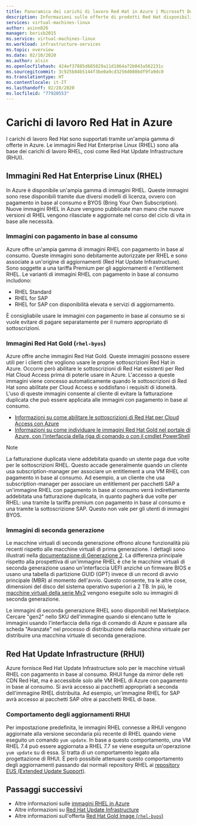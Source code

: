 ```yaml
---
title: Panoramica dei carichi di lavoro Red Hat in Azure | Microsoft Docs
description: Informazioni sulle offerte di prodotti Red Hat disponibili in Azure
services: virtual-machines-linux
author: asinn826
manager: borisb2015
ms.service: virtual-machines-linux
ms.workload: infrastructure-services
ms.topic: overview
ms.date: 02/10/2020
ms.author: alsin
ms.openlocfilehash: 424ef37885d685829a11d1864a72b043a562231c
ms.sourcegitcommit: 3c925b84b5144f3be0a9cd3256d0886df9fa9dc0
ms.translationtype: HT
ms.contentlocale: it-IT
ms.lasthandoff: 02/28/2020
ms.locfileid: "77920553"
---
```

# <a name="red-hat-workloads-on-azure"></a>Carichi di lavoro Red Hat in Azure
I carichi di lavoro Red Hat sono supportati tramite un'ampia gamma di offerte in Azure. Le immagini Red Hat Enterprise Linux (RHEL) sono alla base dei carichi di lavoro RHEL, così come Red Hat Update Infrastructure (RHUI).

## <a name="red-hat-enterprise-linux-rhel-images"></a>Immagini Red Hat Enterprise Linux (RHEL)
In Azure è disponibile un'ampia gamma di immagini RHEL. Queste immagini sono rese disponibili tramite due diversi modelli di licenza, ovvero con pagamento in base al consumo e BYOS (Bring Your Own Subscription). Nuove immagini RHEL in Azure vengono pubblicate man mano che nuove versioni di RHEL vengono rilasciate e aggiornate nel corso del ciclo di vita in base alle necessità.

### <a name="pay-as-you-go-payg-images"></a>Immagini con pagamento in base al consumo
Azure offre un'ampia gamma di immagini RHEL con pagamento in base al consumo. Queste immagini sono debitamente autorizzate per RHEL e sono associate a un'origine di aggiornamenti (Red Hat Update Infrastructure). Sono soggette a una tariffa Premium per gli aggiornamenti e l'entitlement RHEL. Le varianti di immagini RHEL con pagamento in base al consumo includono:
* RHEL Standard
* RHEL for SAP
* RHEL for SAP con disponibilità elevata e servizi di aggiornamento.

È consigliabile usare le immagini con pagamento in base al consumo se si vuole evitare di pagare separatamente per il numero appropriato di sottoscrizioni.

### <a name="red-hat-gold-images-rhel-byos"></a>Immagini Red Hat Gold (`rhel-byos`)
Azure offre anche immagini Red Hat Gold. Queste immagini possono essere utili per i clienti che vogliono usare le proprie sottoscrizioni Red Hat in Azure. Occorre però abilitare le sottoscrizioni di Red Hat esistenti per Red Hat Cloud Access prima di poterle usare in Azure. L'accesso a queste immagini viene concesso automaticamente quando le sottoscrizioni di Red Hat sono abilitate per Cloud Access e soddisfano i requisiti di idoneità. L'uso di queste immagini consente al cliente di evitare la fatturazione duplicata che può essere applicata alle immagini con pagamento in base al consumo.
* [Informazioni su come abilitare le sottoscrizioni di Red Hat per Cloud Access con Azure](https://access.redhat.com/documentation/en-us/red_hat_subscription_management/1/html/red_hat_cloud_access_reference_guide/con-enable-subs)
* [Informazioni su come individuare le immagini Red Hat Gold nel portale di Azure, con l'interfaccia della riga di comando o con il cmdlet PowerShell](./byos.md)

> [!NOTE]
> La fatturazione duplicata viene addebitata quando un utente paga due volte per le sottoscrizioni RHEL. Questo accade generalmente quando un cliente usa subscription-manager per associare un entitlement a una VM RHEL con pagamento in base al consumo. Ad esempio, a un cliente che usa subscription-manager per associare un entitlement per pacchetti SAP a un'immagine RHEL con pagamento in base al consumo verrà indirettamente addebitata una fatturazione duplicata, in quanto pagherà due volte per RHEL: una tramite la tariffa premium con pagamento in base al consumo e una tramite la sottoscrizione SAP. Questo non vale per gli utenti di immagini BYOS.

### <a name="generation-2-images"></a>Immagini di seconda generazione
Le macchine virtuali di seconda generazione offrono alcune funzionalità più recenti rispetto alle macchine virtuali di prima generazione. I dettagli sono illustrati nella [documentazione di Generazione 2](https://docs.microsoft.com/azure/virtual-machines/linux/generation-2). La differenza principale rispetto alla prospettiva di un'immagine RHEL è che le macchine virtuali di seconda generazione usano un'interfaccia UEFI anziché un firmware BIOS e usano una tabella di partizione GUID (GPT) invece di un record di avvio principale (MBR) al momento dell'avvio. Questo consente, tra le altre cose, dimensioni del disco del sistema operativo superiori a 2 TB. In più, le [macchine virtuali della serie Mv2](../../mv2-series.md) vengono eseguite solo su immagini di seconda generazione.

Le immagini di seconda generazione RHEL sono disponibili nel Marketplace. Cercare "gen2" nello SKU dell'immagine quando si elencano tutte le immagini usando l'interfaccia della riga di comando di Azure e passare alla scheda "Avanzate" nel processo di distribuzione della macchina virtuale per distribuire una macchina virtuale di seconda generazione.

## <a name="red-hat-update-infrastructure-rhui"></a>Red Hat Update Infrastructure (RHUI)
Azure fornisce Red Hat Update Infrastructure solo per le macchine virtuali RHEL con pagamento in base al consumo. RHUI funge da mirror delle reti CDN Red Hat, ma è accessibile solo alle VM RHEL di Azure con pagamento in base al consumo. Si avrà accesso ai pacchetti appropriati a seconda dell'immagine RHEL distribuita. Ad esempio, un'immagine RHEL for SAP avrà accesso ai pacchetti SAP oltre ai pacchetti RHEL di base.

### <a name="rhui-update-behavior"></a>Comportamento degli aggiornamenti RHUI
Per impostazione predefinita, le immagini RHEL connesse a RHUI vengono aggiornate alla versione secondaria più recente di RHEL quando viene eseguito un comando `yum update`. In base a questo comportamento, una VM RHEL 7.4 può essere aggiornata a RHEL 7.7 se viene eseguita un'operazione `yum update` su di essa. Si tratta di un comportamento legato alla progettazione di RHUI. È però possibile attenuare questo comportamento degli aggiornamenti passando dai normali repository RHEL ai [repository EUS (Extended Update Support)](./redhat-rhui.md#rhel-eus-and-version-locking-rhel-vms).

## <a name="next-steps"></a>Passaggi successivi
* Altre informazioni sulle [immagini RHEL in Azure](./redhat-images.md)
* Altre informazioni su [Red Hat Update Infrastructure](./redhat-rhui.md)
* Altre informazioni sull'offerta [Red Hat Gold Image (`rhel-byos`) ](./byos.md)
